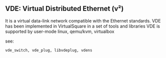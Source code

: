 ## VDE: Virtual Distributed Ethernet (v²)

It is a virtual data-link network compatible with the Ethernet standards.
VDE has been implemented in VirtualSquare in a set of tools and libraries
VDE is supported by user-mode linux, qemu/kvm, virtualbox

see:

	vde_switch, vde_plug, libvdeplug, vdens
